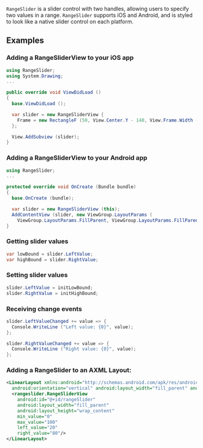 `RangeSlider` is a slider control with two handles, allowing users to
specify two values in a range.  `RangeSlider` supports iOS and Android,
and is styled to look like a native slider control on each platform.

## Examples

### Adding a RangeSliderView to your iOS app

```csharp
using RangeSlider;
using System.Drawing;
...

public override void ViewDidLoad ()
{
  base.ViewDidLoad ();

  var slider = new RangeSliderView {
    Frame = new RectangleF (50, View.Center.Y - 140, View.Frame.Width - 100, 40)
  };

  View.AddSubview (slider);
}
```

### Adding a RangeSliderView to your Android app

```csharp
using RangeSlider;
...

protected override void OnCreate (Bundle bundle)
{
  base.OnCreate (bundle);

  var slider = new RangeSliderView (this);
  AddContentView (slider, new ViewGroup.LayoutParams (
    ViewGroup.LayoutParams.FillParent, ViewGroup.LayoutParams.FillParent));
}
```
 
### Getting slider values

```csharp
var lowBound = slider.LeftValue;
var highBound = slider.RightValue;
```

### Setting slider values

```csharp
slider.LeftValue = initLowBound;
slider.RightValue = initHighBound;
```

### Receiving change events

```csharp
slider.LeftValueChanged += value => {
  Console.WriteLine ("Left value: {0}", value);
};

slider.RightValueChanged += value => {
  Console.WriteLine ("Right value: {0}", value);
};
```

### Adding a RangeSlider to an AXML Layout:

```xml
<LinearLayout xmlns:android="http://schemas.android.com/apk/res/android"
  android:orientation="vertical" android:layout_width="fill_parent" android:layout_height="fill_parent">
  <rangeslider.RangeSliderView
    android:id="@+id/rangeSlider"
    android:layout_width="fill_parent"
    android:layout_height="wrap_content"
    min_value="0"
    max_value="100"
    left_value="20"
    right_value="80"/>
</LinearLayout>
```
